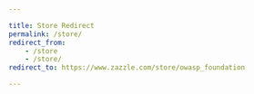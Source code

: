 ```yaml
---

title: Store Redirect
permalink: /store/
redirect_from: 
    - /store
    - /store/
redirect_to: https://www.zazzle.com/store/owasp_foundation

---
```

